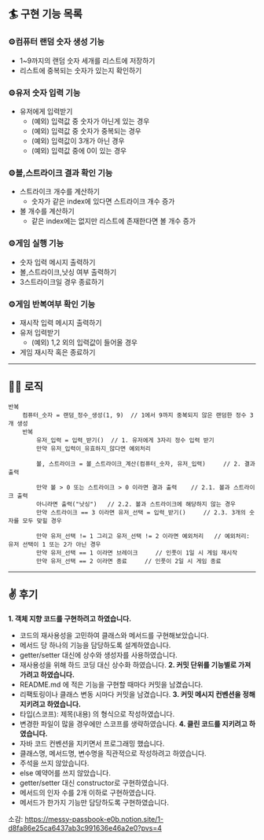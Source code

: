 ## 🏄‍ 구현 기능 목록

### ⚙️컴퓨터 랜덤 숫자 생성 기능
- 1~9까지의 랜덤 숫자 세개를 리스트에 저장하기
- 리스트에 중복되는 숫자가 있는지 확인하기 

### ⚙️유저 숫자 입력 기능
- 유저에게 입력받기
  - (예외) 입력값 중 숫자가 아닌게 있는 경우
  - (예외) 입력값 중 숫자가 중복되는 경우
  - (예외) 입력값이 3개가 아닌 경우
  - (예외) 입력값 중에 0이 있는 경우

### ⚙️볼,스트라이크 결과 확인 기능
- 스트라이크 개수를 계산하기
  - 숫자가 같은 index에 있다면 스트라이크 개수 증가
- 볼 개수를 계산하기
  - 같은 index에는 없지만 리스트에 존재한다면 볼 개수 증가 

### ⚙️게임 실행 기능
- 숫자 입력 메시지 출력하기
- 볼,스트라이크,낫싱 여부 출력하기
- 3스트라이크일 경우 종료하기

### ⚙️게임 반복여부 확인 기능
- 재시작 입력 메시지 출력하기
- 유저 입력받기
  - (예외) 1,2 외의 입력값이 들어올 경우
- 게임 재시작 혹은 종료하기
---
## 💁‍♂️ 로직
```
반복
    컴퓨터_숫자 = 랜덤_정수_생성(1, 9)  // 1에서 9까지 중복되지 않은 랜덤한 정수 3개 생성
    반복
        유저_입력 = 입력_받기()  // 1. 유저에게 3자리 정수 입력 받기
        만약 유저_입력이_유효하지_않다면 예외처리 
        
        볼, 스트라이크 = 볼_스트라이크_계산(컴퓨터_숫자, 유저_입력)     // 2. 결과 출력    
        
        만약 볼 > 0 또는 스트라이크 > 0 이라면 결과 출력    // 2.1. 볼과 스트라이크 출력
        아니라면 출력("낫싱")   // 2.2. 볼과 스트라이크에 해당하지 않는 경우
        만약 스트라이크 == 3 이라면 유저_선택 = 입력_받기()     // 2.3. 3개의 숫자를 모두 맞힐 경우
            
        만약 유저_선택 != 1 그리고 유저_선택 != 2 이라면 예외처리   // 예외처리: 유저 선택이 1 또는 2가 아닌 경우
        만약 유저_선택 == 1 이라면 브레이크     // 인풋이 1일 시 게임 재시작        
        만약 유저_선택 == 2 이라면 종료     // 인풋이 2일 시 게임 종료
```              
---
## ✌ 후기
**1. 객체 지향 코드를 구현하려고 하였습니다.**
  * 코드의 재사용성을 고민하여 클래스와 메서드를 구현해보았습니다.
  * 메서드 당 하나의 기능을 담당하도록 설계하였습니다.
  * getter/setter 대신에 상수와 생성자를 사용하였습니다.
  * 재사용성을 위해 하드 코딩 대신 상수화 하였습니다.
**2. 커밋 단위를 기능별로 가져가려고 하였습니다.**
  * README.md 에 적은 기능을 구현할 때마다 커밋을 남겼습니다.
  * 리팩토링이나 클래스 변동 시마다 커밋을 남겼습니다.
**3. 커밋 메시지 컨벤션을 정해 지키려고 하였습니다.**
  * 타입(스코프): 제목(내용) 의 형식으로 작성하였습니다.
  * 변경한 파일이 많을 경우에만 스코프를 생략하였습니다.
**4. 클린 코드를 지키려고 하였습니다.**
  * 자바 코드 컨벤션을 지키면서 프로그래밍 했습니다.
  * 클래스명, 메서드명, 변수명을 직관적으로 작성하려고 하였습니다.
  * 주석을 쓰지 않았습니다.
  * else 예약어를 쓰지 않았습니다.
  * getter/setter 대신 constructor로 구현하였습니다.
  * 메서드의 인자 수를 2개 이하로 구현하였습니다.
  * 메서드가 한가지 기능만 담당하도록 구현하였습니다.

소감: https://messy-passbook-e0b.notion.site/1-d8fa86e25ca6437ab3c991636e46a2e0?pvs=4
